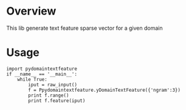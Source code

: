 Overview
========
This lib generate text feature sparse vector for a given domain

Usage
=====
```
import pydomaintextfeature 
if __name__ == '__main__':
    while True:
        iput = raw_input()
        f = Ppydomaintextfeature.yDomainTextFeature({'ngram':3})
        print f.range()
        print f.feature(iput)
```

